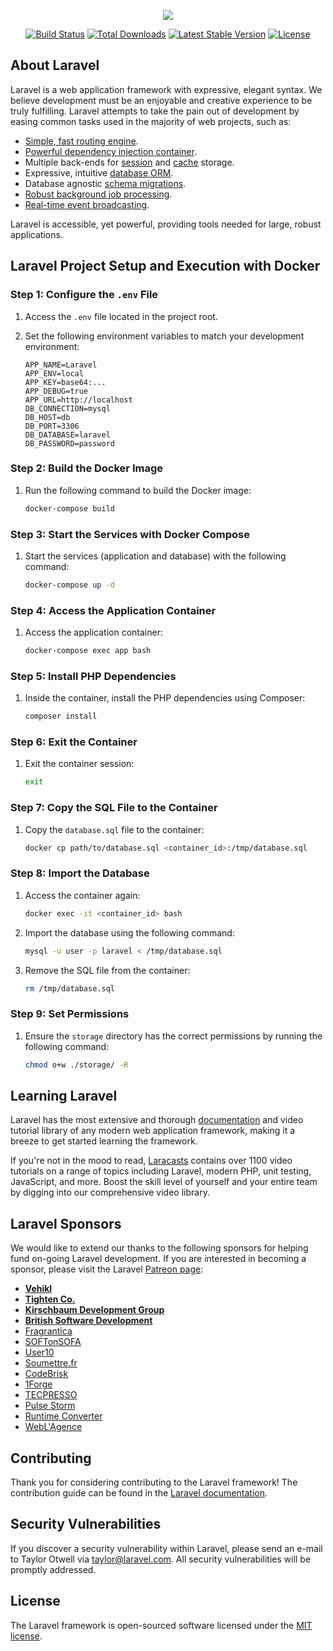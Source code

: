 <p align="center"><img src="https://laravel.com/assets/img/components/logo-laravel.svg"></p>

<p align="center">
<a href="https://travis-ci.org/laravel/framework"><img src="https://travis-ci.org/laravel/framework.svg" alt="Build Status"></a>
<a href="https://packagist.org/packages/laravel/framework"><img src="https://poser.pugx.org/laravel/framework/d/total.svg" alt="Total Downloads"></a>
<a href="https://packagist.org/packages/laravel/framework"><img src="https://poser.pugx.org/laravel/framework/v/stable.svg" alt="Latest Stable Version"></a>
<a href="https://packagist.org/packages/laravel/framework"><img src="https://poser.pugx.org/laravel/framework/license.svg" alt="License"></a>
</p>

## About Laravel

Laravel is a web application framework with expressive, elegant syntax. We believe development must be an enjoyable and creative experience to be truly fulfilling. Laravel attempts to take the pain out of development by easing common tasks used in the majority of web projects, such as:

- [Simple, fast routing engine](https://laravel.com/docs/routing).
- [Powerful dependency injection container](https://laravel.com/docs/container).
- Multiple back-ends for [session](https://laravel.com/docs/session) and [cache](https://laravel.com/docs/cache) storage.
- Expressive, intuitive [database ORM](https://laravel.com/docs/eloquent).
- Database agnostic [schema migrations](https://laravel.com/docs/migrations).
- [Robust background job processing](https://laravel.com/docs/queues).
- [Real-time event broadcasting](https://laravel.com/docs/broadcasting).

Laravel is accessible, yet powerful, providing tools needed for large, robust applications.

## Laravel Project Setup and Execution with Docker

### Step 1: Configure the `.env` File
1. Access the `.env` file located in the project root.
2. Set the following environment variables to match your development environment:

    ```env
    APP_NAME=Laravel
    APP_ENV=local
    APP_KEY=base64:...
    APP_DEBUG=true
    APP_URL=http://localhost
    DB_CONNECTION=mysql
    DB_HOST=db
    DB_PORT=3306
    DB_DATABASE=laravel
    DB_PASSWORD=password
    ```

### Step 2: Build the Docker Image
1. Run the following command to build the Docker image:

    ```bash
    docker-compose build
    ```

### Step 3: Start the Services with Docker Compose
1. Start the services (application and database) with the following command:

    ```bash
    docker-compose up -d
    ```

### Step 4: Access the Application Container
1. Access the application container:

    ```bash
    docker-compose exec app bash
    ```

### Step 5: Install PHP Dependencies
1. Inside the container, install the PHP dependencies using Composer:

    ```bash
    composer install
    ```

### Step 6: Exit the Container
1. Exit the container session:

    ```bash
    exit
    ```

### Step 7: Copy the SQL File to the Container
1. Copy the `database.sql` file to the container:

    ```bash
    docker cp path/to/database.sql <container_id>:/tmp/database.sql
    ```

### Step 8: Import the Database
1. Access the container again:

    ```bash
    docker exec -it <container_id> bash
    ```
2. Import the database using the following command:

    ```bash
    mysql -u user -p laravel < /tmp/database.sql
    ```
3. Remove the SQL file from the container:

    ```bash
    rm /tmp/database.sql
    ```

### Step 9: Set Permissions
1. Ensure the `storage` directory has the correct permissions by running the following command:

    ```bash
    chmod o+w ./storage/ -R
    ```


## Learning Laravel

Laravel has the most extensive and thorough [documentation](https://laravel.com/docs) and video tutorial library of any modern web application framework, making it a breeze to get started learning the framework.

If you're not in the mood to read, [Laracasts](https://laracasts.com) contains over 1100 video tutorials on a range of topics including Laravel, modern PHP, unit testing, JavaScript, and more. Boost the skill level of yourself and your entire team by digging into our comprehensive video library.

## Laravel Sponsors

We would like to extend our thanks to the following sponsors for helping fund on-going Laravel development. If you are interested in becoming a sponsor, please visit the Laravel [Patreon page](https://patreon.com/taylorotwell):

- **[Vehikl](https://vehikl.com/)**
- **[Tighten Co.](https://tighten.co)**
- **[Kirschbaum Development Group](https://kirschbaumdevelopment.com)**
- **[British Software Development](https://www.britishsoftware.co)**
- [Fragrantica](https://www.fragrantica.com)
- [SOFTonSOFA](https://softonsofa.com/)
- [User10](https://user10.com)
- [Soumettre.fr](https://soumettre.fr/)
- [CodeBrisk](https://codebrisk.com)
- [1Forge](https://1forge.com)
- [TECPRESSO](https://tecpresso.co.jp/)
- [Pulse Storm](http://www.pulsestorm.net/)
- [Runtime Converter](http://runtimeconverter.com/)
- [WebL'Agence](https://weblagence.com/)

## Contributing

Thank you for considering contributing to the Laravel framework! The contribution guide can be found in the [Laravel documentation](https://laravel.com/docs/contributions).

## Security Vulnerabilities

If you discover a security vulnerability within Laravel, please send an e-mail to Taylor Otwell via [taylor@laravel.com](mailto:taylor@laravel.com). All security vulnerabilities will be promptly addressed.

## License

The Laravel framework is open-sourced software licensed under the [MIT license](https://opensource.org/licenses/MIT).
